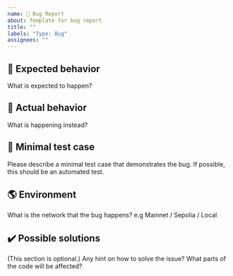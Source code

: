 ```yaml
---
name: 🐛 Bug Report
about: Template for bug report
title: ""
labels: "Type: Bug"
assignees: ""
---
```


## 🙂 Expected behavior

What is expected to happen?

## 🫠 Actual behavior

What is happening instead?

## 🧪 Minimal test case

Please describe a minimal test case that demonstrates the bug.
If possible, this should be an automated test.

## 🌎 Environment

What is the network that the bug happens? e.g Mainnet / Sepolia / Local

## ✔️ Possible solutions

(This section is optional.)
Any hint on how to solve the issue?
What parts of the code will be affected?
